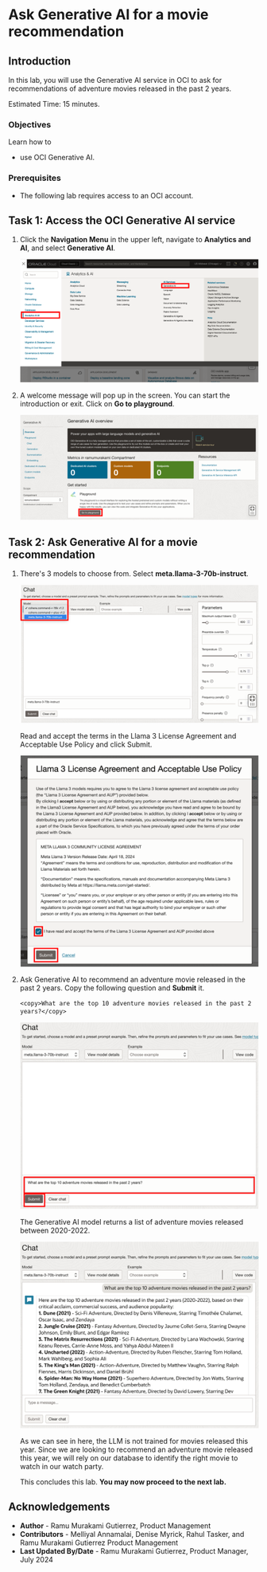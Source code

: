 # Ask Generative AI for a movie recommendation

## Introduction

In this lab, you will use the Generative AI service in OCI to ask for recommendations of adventure movies released in the past 2 years.

Estimated Time: 15 minutes.

### Objectives

Learn how to

- use OCI Generative AI.

### Prerequisites

- The following lab requires access to an OCI account.

## Task 1: Access the OCI Generative AI service

1. Click the **Navigation Menu** in the upper left, navigate to **Analytics and AI**, and select **Generative AI**.

    ![Navigating to Generative AI.](images/access-genai.png " ")

2. A welcome message will pop up in the screen.  You can start the introduction or exit. Click on **Go to playground**.

    ![Go to Generative AI playground.](images/go-to-playground.png " ")

## Task 2: Ask Generative AI for a movie recommendation

1. There's 3 models to choose from. Select **meta.llama-3-70b-instruct**.

    ![Select Llama model.](images/select-llama.png " ")

    Read and accept the terms in the Llama 3 License Agreement and Acceptable Use Policy and click Submit.

    ![Accept the terms in the llama license agreement.](images/accept-terms.png " ")

2. Ask Generative AI to recommend an adventure movie released in the past 2 years. Copy the following question and **Submit** it.

     ```
     <copy>What are the top 10 adventure movies released in the past 2 years?</copy>
     ```

    ![Submit question to Generative AI.](images/submit-question.png " ")  

    The Generative AI model returns a list of adventure movies released between 2020-2022.
    
    ![List movies recommended.](images/list-of-movies.png " ")  

    As we can see in here, the LLM is not trained for movies released this year. Since we are looking to recommend an adventure movie released this year, we will rely on our database to identify the right movie to watch in our watch party.

    This concludes this lab. **You may now proceed to the next lab.**

## Acknowledgements
* **Author** - Ramu Murakami Gutierrez, Product Management
* **Contributors** -  Melliyal Annamalai, Denise Myrick, Rahul Tasker, and Ramu Murakami Gutierrez Product Management
* **Last Updated By/Date** - Ramu Murakami Gutierrez, Product Manager, July 2024

